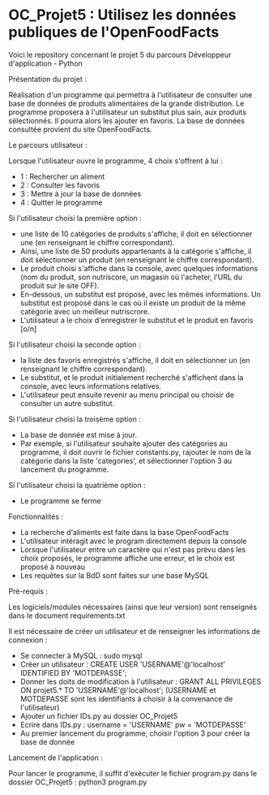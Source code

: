 # OC_Projet5 : Utilisez les données publiques de l'OpenFoodFacts

Voici le repository concernant le projet 5 du parcours Développeur d'application - Python

Présentation du projet :

Réalisation d'un programme qui permettra à l'utilisateur de consulter une base de données de produits alimentaires de la grande distribution. Le programme proposera à l'utilisateur un substitut plus sain, aux produits sélectionnés. Il pourra alors les ajouter en favoris.
La base de données consultée provient du site OpenFoodFacts.

Le parcours utilisateur :

Lorsque l'utilisateur ouvre le programme, 4 choix s'offrent à lui :
- 1 : Rechercher un aliment
- 2 : Consulter les favoris
- 3 : Mettre à jour la base de données
- 4 : Quitter le programme

Si l'utilisateur choisi la première option :
- une liste de 10 catégories de produits s'affiche, il doit en sélectionner une (en renseignant le chiffre correspondant).
- Ainsi, une liste de 50 produits appartenants à la catégorie s'affiche, il doit sélectionner un produit (en renseignant le chiffre correspondant).
- Le produit choisi s'affiche dans la console, avec quelques informations (nom du produit, son nutriscore, un magasin où l'acheter, l'URL du produit sur le site OFF).
- En-dessous, un substitut est proposé, avec les mêmes informations. Un substitut est proposé dans le cas où il existe un produit de la même catégorie avec un meilleur nutriscrore.
- L'utilisateur a le choix d'enregistrer le substitut et le produit en favoris [o/n]

Si l'utilisateur choisi la seconde option :
- la liste des favoris enregistrés s'affiche, il doit en sélectionner un (en renseignant le chiffre correspondant).
- Le substitut, et le produit initialement recherché s'affichent dans la console, avec leurs informations relatives.
- L'utilisateur peut ensuite revenir au menu principal ou choisir de consulter un autre substitut.

Si l'utilisateur choisi la troisème option :
- La base de donnée est mise à jour.
- Par exemple, si l'utilisateur souhaite ajouter des catégories au programme, il doit ouvrir le fichier constants.py, rajouter le nom de la catégorie dans la liste 'categories', et sélectionner l'option 3 au lancement du programme.

Si l'utilisateur choisi la quatrième option :
- Le programme se ferme

Fonctionnalités :

- La recherche d'aliments est faite dans la base OpenFoodFacts
- L'utilisateur intéragit avec le program directement depuis la console
- Lorsque l'utilisateur entre un caractère qui n'est pas prévu dans les choix proposés, le programme affiche une erreur, et le choix est proposé à nouveau
- Les requêtes sur la BdD sont faites sur une base MySQL

Pré-requis :

Les logiciels/modules nécessaires (ainsi que leur version) sont renseignés dans le document requirements.txt

Il est nécessaire de créer un utilisateur et de renseigner les informations de connexion :
- Se connecter à MySQL : sudo mysql
- Créer un utilisateur : CREATE USER 'USERNAME'@'localhost' IDENTIFIED BY 'MOTDEPASSE';
- Donner les doits de modification à l'utilisateur : GRANT ALL PRIVILEGES ON projet5.* TO 'USERNAME'@'localhost';
(USERNAME et MOTDEPASSE sont les identifiants à choisir à la convenance de l'utilisateur)
- Ajouter un fichier IDs.py au dossier OC_Projet5
- Ecrire dans IDs.py : username = 'USERNAME'
pw = 'MOTDEPASSE'
- Au premier lancement du programme, choisir l'option 3 pour créer la base de donnée

Lancement de l'application :

Pour lancer le programme, il suffit d'exécuter le fichier program.py dans le dossier OC_Projet5 : python3 program.py

